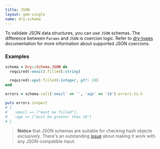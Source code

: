 ```yaml
---
title: JSON
layout: gem-single
name: dry-schema
---
```


To validate JSON data structures, you can use `JSON` schemas. The difference between `Params` and `JSON` is coercion logic. Refer to [dry-types](/gems/dry-types/built-in-types/) documentation for more information about supported JSON coercions.

### Examples

```ruby
schema = Dry::Schema.JSON do
  required(:email).filled(:string)

  required(:age).filled(:integer, gt?: 18)
end

errors = schema.call('email' => '', 'age' => '18').errors.to_h

puts errors.inspect
# {
#   :email => ["must be filled"],
#   :age => ["must be greater than 18"]
# }
```

> **Notice** that JSON schemas are suitable for checking hash objects *exclusively*. There's an outstanding [issue](https://github.com/dry-rb/dry-schema/issues/23)
> about making it work with any JSON-compatible input.

